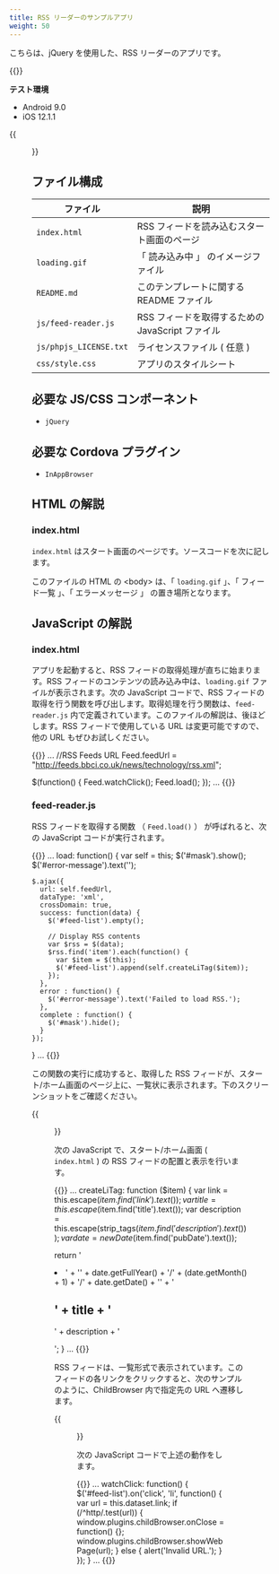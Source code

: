 ```yaml
---
title: RSS リーダーのサンプルアプリ
weight: 50
---
```


こちらは、jQuery を使用した、RSS リーダーのアプリです。

{{<import pid="5c19c4b4e78885fc7a8d12a1" title="RSS Reader App  ">}}

**テスト環境** 

- Android 9.0
- iOS 12.1.1

{{<figure src="/images/sampleapp/sample_rss_reader/rss_reader_2.png" width="300">}}      
                                                                                                  
## ファイル構成

 ファイル | 説明 
------|-------------
`index.html` | RSS フィードを読み込むスタート画面のページ
`loading.gif` | 「 読み込み中 」 のイメージファイル
`README.md` | このテンプレートに関する README ファイル
`js/feed-reader.js` | RSS フィードを取得するための JavaScript ファイル
`js/phpjs_LICENSE.txt` | ライセンスファイル ( 任意 )          
`css/style.css` | アプリのスタイルシート               

## 必要な JS/CSS コンポーネント

- `jQuery`                                                   

## 必要な Cordova プラグイン                                  

- `InAppBrowser`                                             

## HTML の解説

### index.html

`index.html` はスタート画面のページです。ソースコードを次に記します。

このファイルの HTML の &lt;body&gt; は、「 `loading.gif` 」、「 フィード一覧 」、「 エラーメッセージ 」 の置き場所となります。

## JavaScript の解説

### index.html

アプリを起動すると、RSS フィードの取得処理が直ちに始まります。RSS
フィードのコンテンツの読み込み中は、`loading.gif`
ファイルが表示されます。次の JavaScript コードで、RSS
フィードの取得を行う関数を呼び出します。取得処理を行う関数は、`feed-reader.js`
内で定義されています。このファイルの解説は、後ほどします。RSS
フィードで使用している URL は変更可能ですので、他の URL
もぜひお試しください。

{{<highlight javascript>}}
...
//RSS Feeds URL
Feed.feedUrl = "http://feeds.bbci.co.uk/news/technology/rss.xml";

$(function() {
    Feed.watchClick();
    Feed.load();
});
...
{{</highlight>}}

### feed-reader.js

RSS フィードを取得する関数 （ `Feed.load()` ） が呼ばれると、次の
JavaScript コードが実行されます。

{{<highlight javascript>}}
...
load: function() {
    var self = this;
    $('#mask').show();
    $('#error-message').text('');

    $.ajax({
      url: self.feedUrl,
      dataType: 'xml',
      crossDomain: true,
      success: function(data) {
        $('#feed-list').empty();

        // Display RSS contents
        var $rss = $(data);
        $rss.find('item').each(function() {
          var $item = $(this);
          $('#feed-list').append(self.createLiTag($item));
        });
      },
      error : function() {
        $('#error-message').text('Failed to load RSS.');
      },
      complete : function() {
        $('#mask').hide();
      }
    });
  }
...
{{</highlight>}}

この関数の実行に成功すると、取得した RSS
フィードが、スタート/ホーム画面のページ上に、一覧状に表示されます。下のスクリーンショットをご確認ください。

{{<figure src="/images/sampleapp/sample_rss_reader/rss_reader_2.png" width="300">}}   

次の JavaScript で、スタート/ホーム画面 ( `index.html` ) の RSS
フィードの配置と表示を行います。

{{<highlight javascript>}}
...
createLiTag: function ($item) {
  var link = this.escape($item.find('link').text());
  var title = this.escape($item.find('title').text());
  var description = this.escape(strip_tags($item.find('description').text()));
  var date = new Date($item.find('pubDate').text());

  return '<li class="feed-item" data-link="' + link + '">' +
    '<time>' + date.getFullYear() + '/' + (date.getMonth() + 1) + '/' + date.getDate() + '</time>' +
    '<h2>' + title + '</h2><p>' + description + '</p></li>';
}
...
{{</highlight>}}

RSS フィードは、一覧形式で表示されています。このフィードの各リンクをクリックすると、次のサンプルのように、ChildBrowser
内で指定先の URL へ遷移します。

{{<figure src="/images/sampleapp/sample_rss_reader/rss_reader_3.png" width="300">}}  

次の JavaScript コードで上述の動作をします。

{{<highlight javascript>}}
...
watchClick: function() {
  $('#feed-list').on('click', 'li', function() {
    var url = this.dataset.link;
    if (/^http/.test(url)) {
      window.plugins.childBrowser.onClose = function() {};
      window.plugins.childBrowser.showWebPage(url);
    } else {
      alert('Invalid URL.');
    }
  });
}
...
{{</highlight>}}
